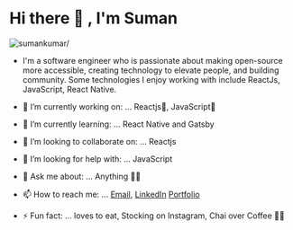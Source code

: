 # Hi there 👋 , I'm Suman
<p align="left"> <img src=https://komarev.com/ghpvc/?username=ksuman-in alt=sumankumar/> </p>

- I'm a software engineer who is passionate about making open-source more accessible, creating technology to elevate people, and building community. Some technologies I enjoy working with include ReactJs, JavaScript, React Native.

- 🔭 I’m currently working on: ... Reactjs💙, JavaScript💚
- 🌱 I’m currently learning: ... React Native and Gatsby
- 👯 I’m looking to collaborate on: ... Reactjs 
- 🤔 I’m looking for help with: ... JavaScript
- 💬 Ask me about: ... Anything 🤷‍♂️ 
- 📫 How to reach me: ... [Email](mailto:suman845415@gmail.com), [LinkedIn](https://www.linkedin.com/in/ksuman-in) [Portfolio](https://ksuman.in)
- ⚡ Fun fact: ... loves to eat, Stocking on Instagram, Chai over Coffee 🙌🙌

